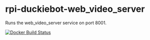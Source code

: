 # rpi-duckiebot-web_video_server


Runs the web_video_server service on port 8001.



[![Docker Build Status](https://img.shields.io/docker/build/duckietown/rpi-duckiebot-web_video_server.svg)](https://hub.docker.com/r/duckietown/rpi-duckiebot-web_video_server/builds/)
